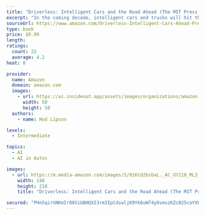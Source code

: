 ```yaml
---
title: "Driverless: Intelligent Cars and the Road Ahead (The MIT Press)"
excerpt: "In the coming decade, intelligent cars and trucks will hit the streets, rearranging established industries, enabling new business models, saving lives, easing air pollution, and reshaping cities. Long-suffering commuters will finally be able to live wherever they wish, and read (or nap) on their drive to work. The bad news is that hundreds of thousands of driving-related jobs are at risk, our legal system will need to be re-drawn, and passenger privacy could become a luxury of the past."
sourceUrl: https://www.amazon.com/Driverless-Intelligent-Cars-Ahead-Press-ebook/dp/B01K13FURS/
type: book
price: $9.99
length: 
ratings:
  count: 22
  average: 4.2
heat: 0

provider:
  name: Amazon
  domain: amazon.com
  images:
    - url: https://ai.insideout.app/assets/images/organizations/amazon.com-50x50.jpg
      width: 50
      height: 50
  authors:
    - name: Hod Lipson

levels:
  - Intermediate

topics:
  - AI
  - AI in Autos

images:
  - url: https://m.media-amazon.com/images/I/816td2bsbaL._AC_UY218_ML3_.jpg
    width: 148
    height: 218
    title: "Driverless: Intelligent Cars and the Road Ahead (The MIT Press)"

secured: "PHnSqirUNKmIr88ViGBHQXI3rm3IpCdswljK9Yk6uW74y6vmxzKZc025coYXU6p2m+NSkQ3BlRABvzxYYvrGs0o1Kob4I2joMx8hjDkLe2xivtms5kK88atDneFMT1+2ynXyBTWJv0EmsyDHf5auosSUAg0uijqoZcQOHaMY56a9KZLtEVpHUzAK3tHeNE+IArDOGaCGx+WYnzj2SQJFgIHaHxIYOYNr7fLG1DYultrZWDGtdIoI/jqH/QTRgqdBiTpxdnAnuXCcEp0oQ26Fww==;Qd+eFO/yxxgUkIX0YZCF7g=="
---
```


